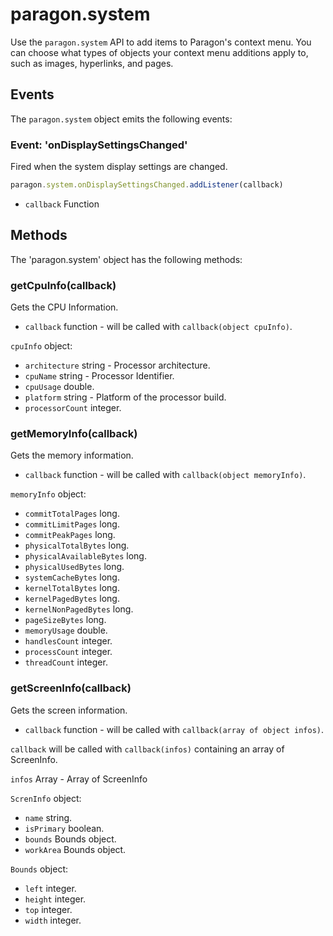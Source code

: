 # paragon.system

Use the `paragon.system` API to add items to Paragon's context menu. You can choose what types of objects your context menu additions apply to, such as images, hyperlinks, and pages.

## Events

The `paragon.system` object emits the following events:

### Event: 'onDisplaySettingsChanged'

Fired when the system display settings are changed.

```javascript
paragon.system.onDisplaySettingsChanged.addListener(callback)
```

* `callback` Function

## Methods

The 'paragon.system' object has the following methods:

### getCpuInfo(callback)

Gets the CPU Information.

* `callback` function - will be called with `callback(object cpuInfo)`.

`cpuInfo` object:

* `architecture` string - Processor architecture.
* `cpuName` string - Processor Identifier.
* `cpuUsage` double.
* `platform` string - Platform of the processor build.
* `processorCount` integer.

### getMemoryInfo(callback)

Gets the memory information.

* `callback` function - will be called with `callback(object memoryInfo)`.

`memoryInfo` object:

* `commitTotalPages` long.
* `commitLimitPages` long.
* `commitPeakPages` long.
* `physicalTotalBytes` long.
* `physicalAvailableBytes` long.
* `physicalUsedBytes` long.
* `systemCacheBytes` long.
* `kernelTotalBytes` long.
* `kernelPagedBytes` long.
* `kernelNonPagedBytes` long.
* `pageSizeBytes` long.
* `memoryUsage` double.
* `handlesCount` integer.
* `processCount` integer.
* `threadCount` integer.

### getScreenInfo(callback)

Gets the screen information.

* `callback` function - will be called with `callback(array of object infos)`.

`callback` will be called with `callback(infos)` containing an array of ScreenInfo.

`infos` Array - Array of ScreenInfo

`ScrenInfo` object:

* `name` string.
* `isPrimary` boolean.
* `bounds` Bounds object.
* `workArea` Bounds object.

`Bounds` object:

* `left` integer.
* `height` integer.
* `top` integer.
* `width` integer.